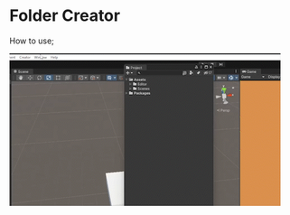 # Folder Creator
How to use;

![Folder Creator](https://raw.githubusercontent.com/alisahanyalcin/Unity-Tools/7ff78da6448b00cfe29e74a4519ee7fc7d527ee3/Folder%20Creator/Unity%20Folder%20Creator%20Tool.gif)
